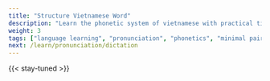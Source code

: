 ```yaml
---
title: "Structure Vietnamese Word"
description: "Learn the phonetic system of vietnamese with practical tips, minimal pair exercises, and native speaker shadowing for perfect pronunciation."
weight: 3
tags: ["language learning", "pronunciation", "phonetics", "minimal pairs", "spaced repetition"]
next: /learn/pronunciation/dictation
---
```


{{< stay-tuned >}}